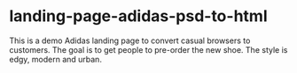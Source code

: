# landing-page-adidas-psd-to-html
This is a demo Adidas landing page to convert casual browsers to customers. The goal is to get people to pre-order the new shoe. The style is edgy, modern and urban.
